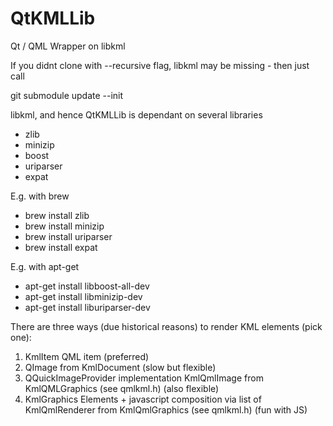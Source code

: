 # QtKMLLib
Qt / QML Wrapper on libkml

If you didnt clone with --recursive flag, libkml may be missing - then 
just call 

git submodule update --init 

libkml, and hence QtKMLLib is dependant on several libraries

* zlib
* minizip
* boost
* uriparser
* expat


E.g. with brew

* brew install zlib
* brew install minizip
* brew install uriparser
* brew install expat

E.g. with apt-get 

* apt-get install libboost-all-dev
* apt-get install libminizip-dev
* apt-get install liburiparser-dev



There are three ways (due historical reasons) to render KML elements (pick one):
1) KmlItem QML item (preferred)
2) QImage from KmlDocument (slow but flexible)
3) QQuickImageProvider implementation KmlQmlImage from KmlQMLGraphics (see qmlkml.h) (also flexible)
4) KmlGraphics Elements + javascript composition via list of KmlQmlRenderer from KmlQmlGraphics  (see qmlkml.h) (fun with JS)

